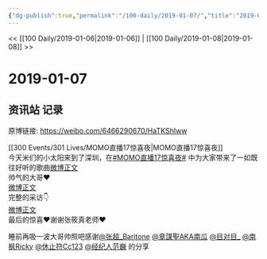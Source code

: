 ```yaml
---
{"dg-publish":true,"permalink":"/100-daily/2019-01-07/","title":"2019-01-07"}
---
```



<< [[100 Daily/2019-01-06\|2019-01-06]] | [[100 Daily/2019-01-08\|2019-01-08]] >>

# 2019-01-07

## 资讯站 记录

原博链接: https://weibo.com/6466290670/HaTKShIww

[[300 Events/301 Lives/MOMO直播17惊喜夜\|MOMO直播17惊喜夜]]  
今天米们的小太阳来到了深圳，在[#MOMO直播17惊喜夜#](https://s.weibo.com/weibo?q=%23MOMO%E7%9B%B4%E6%92%AD17%E6%83%8A%E5%96%9C%E5%A4%9C%23) 中为大家带来了一如既往好听的歌曲[微博正文](https://m.weibo.cn/6466290670/4325920842687271)  
帅气的大哥❤️  
[微博正文](https://m.weibo.cn/6620294933/4325879121365407)  
完整的采访👇  
[微博正文](https://m.weibo.cn/6620294933/4325923194717930)  
最后的惊喜❤️谢谢张筱真老师❤️  
[](https://m.weibo.cn/1878007621/4325970070691039)

睡前再吸一波大哥帅照吧感谢[@张超_Baritone](https://weibo.com/n/%E5%BC%A0%E8%B6%85_Baritone) [@章謀聖AKA南瓜](https://weibo.com/n/%E7%AB%A0%E8%AC%80%E8%81%96AKA%E5%8D%97%E7%93%9C) [@目对目_](https://weibo.com/n/%E7%9B%AE%E5%AF%B9%E7%9B%AE_) [@南枫Ricky](https://weibo.com/n/%E5%8D%97%E6%9E%ABRicky) [@休止符Cc123](https://weibo.com/n/%E4%BC%91%E6%AD%A2%E7%AC%A6Cc123) [@经纪人范巍](https://weibo.com/n/%E7%BB%8F%E7%BA%AA%E4%BA%BA%E8%8C%83%E5%B7%8D) 的分享
